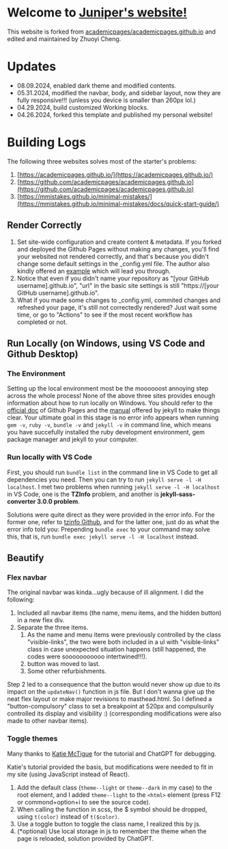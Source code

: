 # Welcome to [Juniper's website!](https://juniper1106.github.io/)

This website is forked from [academicpages/academicpages.github.io](https://github.com/academicpages/academicpages.github.io) and edited and maintained by Zhuoyi Cheng.

# Updates

- 08.09.2024, enabled dark theme and modified contents.
- 05.31.2024, modified the navbar, body, and sidebar layout, now they are fully responsive!!! (unless you device is smaller than 260px lol.)
- 04.29.2024, build customized Working blocks.
- 04.26.2024, forked this template and published my personal website!

# Building Logs

The following three websites solves most of the starter's problems:

1. [https://academicpages.github.io/](https://academicpages.github.io/)
2. [https://github.com/academicpages/academicpages.github.io](https://github.com/academicpages/academicpages.github.io)
3. [https://mmistakes.github.io/minimal-mistakes/](https://mmistakes.github.io/minimal-mistakes/docs/quick-start-guide/)

## Render Correctly

1. Set site-wide configuration and create content & metadata. If you forked and deployed the Github Pages without making any changes, you'll find your websited not rendered correctly, and that's because you didn't change some default settings in the \_config.yml file. The author also kindly offered an [example](https://archive.is/3TPas) which will lead you through.
2. Notice that even if you didn't name your repository as "[your GitHub username].github.io", "url" in the basic site settings is still "https://[your GitHub username].github.io".
3. What if you made some changes to \_config.yml, commited changes and refreshed your page, it's still not correctedly rendered? Just wait some time, or go to "Actions" to see if the most recent workflow has completed or not.

## Run Locally (on Windows, using VS Code and Github Desktop)

### The Environment

Setting up the local environment most be the moooooost annoying step across the whole process! None of the above three sites provides enough information about how to run locally on Windows. You should refer to the [official doc](https://docs.github.com/en/pages/setting-up-a-github-pages-site-with-jekyll/about-github-pages-and-jekyll) of Github Pages and the [manual](https://jekyllrb.com/docs/installation/windows/) offered by jekyll to make things clear. Your ultimate goal in this stage is no error info appears when running `gem -v`, `ruby -v`, `bundle -v` and `jekyll -v` in command line, which means you have succefully installed the ruby development environment, gem package manager and jekyll to your computer.

### Run locally with VS Code

First, you should run `bundle list` in the command line in VS Code to get all dependencies you need. Then you can try to run `jekyll serve -l -H localhost`. I met two problems when running `jekyll serve -l -H localhost` in VS Code, one is the **TZInfo** problem, and another is **jekyll-sass-converter 3.0.0 problem**.

Solutions were quite direct as they were provided in the error info. For the former one, refer to [tzinfo Github](https://github.com/tzinfo/tzinfo/wiki/Resolving-TZInfo::DataSourceNotFound-Errors), and for the latter one, just do as what the error info told you: Prepending `bundle exec` to your command may solve this, that is, run `bundle exec jekyll serve -l -H localhost` instead.

## Beautify
### Flex navbar
The original navbar was kinda...ugly because of ill alignment. I did the following:

1. Included all navbar items (the name, menu items, and the hidden button) in a new flex div.
2. Separate the three items.
   1. As the name and menu items were previously controlled by the class "visible-links", the two were both included in a ul with "visible-links" class in case unexpected situation happens (still happened, the codes were sooooooooooo intertwined!!!).
   2. button was moved to last.
   3. Some other refurbishments.

Step 2 led to a consequence that the button would never show up due to its impact on the `updateNav()` function in js file. But I don't wanna give up the neat flex layout or make major revisions to masthead.html. So I defined a "button-compulsory" class to set a breakpoint at 520px and compulsurily controlled its display and visibility :\) (corresponding modifications were also made to other navbar items).

### Toggle themes
Many thanks to [Katie McTigue](https://medium.com/@katiemctigue/how-to-create-a-dark-mode-in-sass-609f131a3995) for the tutorial and ChatGPT for debugging.

Katie's tutorial provided the basis, but modifications were needed to fit in my site (using JavaScript instead of React).

1. Add the default class (`theme--light` or `theme--dark` in my case) to the root element, and I added `theme--light` to the `<html>` element (press F12 or commond+option+i to see the source code).
2. When calling the function in scss, the $ symbol should be dropped, using `t(color)` instead of `t($color)`.
3. Use a toggle button to toggle the class name, I realized this by js.
4. (*optional) Use local storage in js to remember the theme when the page is reloaded, solution provided by ChatGPT.